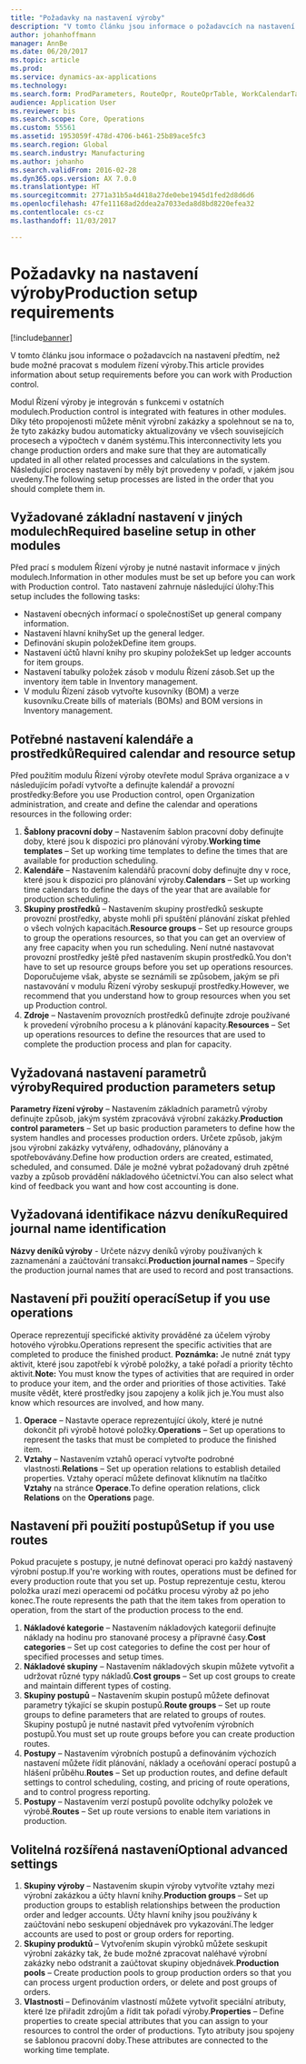 ```yaml
---
title: "Požadavky na nastavení výroby"
description: "V tomto článku jsou informace o požadavcích na nastavení předtím, než bude možné pracovat s modulem řízení výroby."
author: johanhoffmann
manager: AnnBe
ms.date: 06/20/2017
ms.topic: article
ms.prod: 
ms.service: dynamics-ax-applications
ms.technology: 
ms.search.form: ProdParameters, RouteOpr, RouteOprTable, WorkCalendarTable, WorkTimeTable, WrkCtrTable
audience: Application User
ms.reviewer: bis
ms.search.scope: Core, Operations
ms.custom: 55561
ms.assetid: 1953059f-478d-4706-b461-25b89ace5fc3
ms.search.region: Global
ms.search.industry: Manufacturing
ms.author: johanho
ms.search.validFrom: 2016-02-28
ms.dyn365.ops.version: AX 7.0.0
ms.translationtype: HT
ms.sourcegitcommit: 2771a31b5a4d418a27de0ebe1945d1fed2d8d6d6
ms.openlocfilehash: 47fe11168ad2ddea2a7033eda8d8bd8220efea32
ms.contentlocale: cs-cz
ms.lasthandoff: 11/03/2017

---
```


# <a name="production-setup-requirements"></a><span data-ttu-id="db2a6-103">Požadavky na nastavení výroby</span><span class="sxs-lookup"><span data-stu-id="db2a6-103">Production setup requirements</span></span>

[!include[banner](../includes/banner.md)]


<span data-ttu-id="db2a6-104">V tomto článku jsou informace o požadavcích na nastavení předtím, než bude možné pracovat s modulem řízení výroby.</span><span class="sxs-lookup"><span data-stu-id="db2a6-104">This article provides information about setup requirements before you can work with Production control.</span></span> 

<span data-ttu-id="db2a6-105">Modul Řízení výroby je integrován s funkcemi v ostatních modulech.</span><span class="sxs-lookup"><span data-stu-id="db2a6-105">Production control is integrated with features in other modules.</span></span> <span data-ttu-id="db2a6-106">Díky této propojenosti můžete měnit výrobní zakázky a spolehnout se na to, že tyto zakázky budou automaticky aktualizovány ve všech souvisejících procesech a výpočtech v daném systému.</span><span class="sxs-lookup"><span data-stu-id="db2a6-106">This interconnectivity lets you change production orders and make sure that they are automatically updated in all other related processes and calculations in the system.</span></span> <span data-ttu-id="db2a6-107">Následující procesy nastavení by měly být provedeny v pořadí, v jakém jsou uvedeny.</span><span class="sxs-lookup"><span data-stu-id="db2a6-107">The following setup processes are listed in the order that you should complete them in.</span></span>

## <a name="required-baseline-setup-in-other-modules"></a><span data-ttu-id="db2a6-108">Vyžadované základní nastavení v jiných modulech</span><span class="sxs-lookup"><span data-stu-id="db2a6-108">Required baseline setup in other modules</span></span>
<span data-ttu-id="db2a6-109">Před prací s modulem Řízení výroby je nutné nastavit informace v jiných modulech.</span><span class="sxs-lookup"><span data-stu-id="db2a6-109">Information in other modules must be set up before you can work with Production control.</span></span> <span data-ttu-id="db2a6-110">Tato nastavení zahrnuje následující úlohy:</span><span class="sxs-lookup"><span data-stu-id="db2a6-110">This setup includes the following tasks:</span></span>

-   <span data-ttu-id="db2a6-111">Nastavení obecných informací o společnosti</span><span class="sxs-lookup"><span data-stu-id="db2a6-111">Set up general company information.</span></span>
-   <span data-ttu-id="db2a6-112">Nastavení hlavní knihy</span><span class="sxs-lookup"><span data-stu-id="db2a6-112">Set up the general ledger.</span></span>
-   <span data-ttu-id="db2a6-113">Definování skupin položek</span><span class="sxs-lookup"><span data-stu-id="db2a6-113">Define item groups.</span></span>
-   <span data-ttu-id="db2a6-114">Nastavení účtů hlavní knihy pro skupiny položek</span><span class="sxs-lookup"><span data-stu-id="db2a6-114">Set up ledger accounts for item groups.</span></span>
-   <span data-ttu-id="db2a6-115">Nastavení tabulky položek zásob v modulu Řízení zásob.</span><span class="sxs-lookup"><span data-stu-id="db2a6-115">Set up the inventory item table in Inventory management.</span></span>
-   <span data-ttu-id="db2a6-116">V modulu Řízení zásob vytvořte kusovníky (BOM) a verze kusovníku.</span><span class="sxs-lookup"><span data-stu-id="db2a6-116">Create bills of materials (BOMs) and BOM versions in Inventory management.</span></span>

## <a name="required-calendar-and-resource-setup"></a><span data-ttu-id="db2a6-117">Potřebné nastavení kalendáře a prostředků</span><span class="sxs-lookup"><span data-stu-id="db2a6-117">Required calendar and resource setup</span></span>
<span data-ttu-id="db2a6-118">Před použitím modulu Řízení výroby otevřete modul Správa organizace a v následujícím pořadí vytvořte a definujte kalendář a provozní prostředky:</span><span class="sxs-lookup"><span data-stu-id="db2a6-118">Before you use Production control, open Organization administration, and create and define the calendar and operations resources in the following order:</span></span>

1.  <span data-ttu-id="db2a6-119">**Šablony pracovní doby** – Nastavením šablon pracovní doby definujte doby, které jsou k dispozici pro plánování výroby.</span><span class="sxs-lookup"><span data-stu-id="db2a6-119">**Working time templates** – Set up working time templates to define the times that are available for production scheduling.</span></span>
2.  <span data-ttu-id="db2a6-120">**Kalendáře** – Nastavením kalendářů pracovní doby definujte dny v roce, které jsou k dispozici pro plánování výroby.</span><span class="sxs-lookup"><span data-stu-id="db2a6-120">**Calendars** – Set up working time calendars to define the days of the year that are available for production scheduling.</span></span>
3.  <span data-ttu-id="db2a6-121">**Skupiny prostředků** – Nastavením skupiny prostředků seskupte provozní prostředky, abyste mohli při spuštění plánování získat přehled o všech volných kapacitách.</span><span class="sxs-lookup"><span data-stu-id="db2a6-121">**Resource groups** – Set up resource groups to group the operations resources, so that you can get an overview of any free capacity when you run scheduling.</span></span> <span data-ttu-id="db2a6-122">Není nutné nastavovat provozní prostředky ještě před nastavením skupin prostředků.</span><span class="sxs-lookup"><span data-stu-id="db2a6-122">You don't have to set up resource groups before you set up operations resources.</span></span> <span data-ttu-id="db2a6-123">Doporučujeme však, abyste se seznámili se způsobem, jakým se při nastavování v modulu Řízení výroby seskupují prostředky.</span><span class="sxs-lookup"><span data-stu-id="db2a6-123">However, we recommend that you understand how to group resources when you set up Production control.</span></span>
4.  <span data-ttu-id="db2a6-124">**Zdroje** – Nastavením provozních prostředků definujte zdroje používané k provedení výrobního procesu a k plánování kapacity.</span><span class="sxs-lookup"><span data-stu-id="db2a6-124">**Resources** – Set up operations resources to define the resources that are used to complete the production process and plan for capacity.</span></span>

## <a name="required-production-parameters-setup"></a><span data-ttu-id="db2a6-125">Vyžadovaná nastavení parametrů výroby</span><span class="sxs-lookup"><span data-stu-id="db2a6-125">Required production parameters setup</span></span>
<span data-ttu-id="db2a6-126">**Parametry řízení výroby** – Nastavením základních parametrů výroby definujte způsob, jakým systém zpracovává výrobní zakázky.</span><span class="sxs-lookup"><span data-stu-id="db2a6-126">**Production control parameters** – Set up basic production parameters to define how the system handles and processes production orders.</span></span> <span data-ttu-id="db2a6-127">Určete způsob, jakým jsou výrobní zakázky vytvářeny, odhadovány, plánovány a spotřebovávány.</span><span class="sxs-lookup"><span data-stu-id="db2a6-127">Define how production orders are created, estimated, scheduled, and consumed.</span></span> <span data-ttu-id="db2a6-128">Dále je možné vybrat požadovaný druh zpětné vazby a způsob provádění nákladového účetnictví.</span><span class="sxs-lookup"><span data-stu-id="db2a6-128">You can also select what kind of feedback you want and how cost accounting is done.</span></span>

## <a name="required-journal-name-identification"></a><span data-ttu-id="db2a6-129">Vyžadovaná identifikace názvu deníku</span><span class="sxs-lookup"><span data-stu-id="db2a6-129">Required journal name identification</span></span>
<span data-ttu-id="db2a6-130">**Názvy deníků výroby** - Určete názvy deníků výroby používaných k zaznamenání a zaúčtování transakcí.</span><span class="sxs-lookup"><span data-stu-id="db2a6-130">**Production journal names** – Specify the production journal names that are used to record and post transactions.</span></span>

## <a name="setup-if-you-use-operations"></a><span data-ttu-id="db2a6-131">Nastavení při použití operací</span><span class="sxs-lookup"><span data-stu-id="db2a6-131">Setup if you use operations</span></span>
<span data-ttu-id="db2a6-132">Operace reprezentují specifické aktivity prováděné za účelem výroby hotového výrobku.</span><span class="sxs-lookup"><span data-stu-id="db2a6-132">Operations represent the specific activities that are completed to produce the finished product.</span></span> <span data-ttu-id="db2a6-133">**Poznámka:** Je nutné znát typy aktivit, které jsou zapotřebí k výrobě položky, a také pořadí a priority těchto aktivit.</span><span class="sxs-lookup"><span data-stu-id="db2a6-133">**Note:** You must know the types of activities that are required in order to produce your item, and the order and priorities of those activities.</span></span> <span data-ttu-id="db2a6-134">Také musíte vědět, které prostředky jsou zapojeny a kolik jich je.</span><span class="sxs-lookup"><span data-stu-id="db2a6-134">You must also know which resources are involved, and how many.</span></span>

1.  <span data-ttu-id="db2a6-135">**Operace** – Nastavte operace reprezentující úkoly, které je nutné dokončit při výrobě hotové položky.</span><span class="sxs-lookup"><span data-stu-id="db2a6-135">**Operations** – Set up operations to represent the tasks that must be completed to produce the finished item.</span></span>
2.  <span data-ttu-id="db2a6-136">**Vztahy** – Nastavením vztahů operací vytvořte podrobné vlastnosti.</span><span class="sxs-lookup"><span data-stu-id="db2a6-136">**Relations** – Set up operation relations to establish detailed properties.</span></span> <span data-ttu-id="db2a6-137">Vztahy operací můžete definovat kliknutím na tlačítko **Vztahy** na stránce **Operace**.</span><span class="sxs-lookup"><span data-stu-id="db2a6-137">To define operation relations, click **Relations** on the **Operations** page.</span></span>

## <a name="setup-if-you-use-routes"></a><span data-ttu-id="db2a6-138">Nastavení při použití postupů</span><span class="sxs-lookup"><span data-stu-id="db2a6-138">Setup if you use routes</span></span>
<span data-ttu-id="db2a6-139">Pokud pracujete s postupy, je nutné definovat operaci pro každý nastavený výrobní postup.</span><span class="sxs-lookup"><span data-stu-id="db2a6-139">If you're working with routes, operations must be defined for every production route that you set up.</span></span> <span data-ttu-id="db2a6-140">Postup reprezentuje cestu, kterou položka urazí mezi operacemi od počátku procesu výroby až po jeho konec.</span><span class="sxs-lookup"><span data-stu-id="db2a6-140">The route represents the path that the item takes from operation to operation, from the start of the production process to the end.</span></span>

1.  <span data-ttu-id="db2a6-141">**Nákladové kategorie** – Nastavením nákladových kategorií definujte náklady na hodinu pro stanované procesy a přípravné časy.</span><span class="sxs-lookup"><span data-stu-id="db2a6-141">**Cost categories** – Set up cost categories to define the cost per hour of specified processes and setup times.</span></span>
2.  <span data-ttu-id="db2a6-142">**Nákladové skupiny** – Nastavením nákladových skupin můžete vytvořit a udržovat různé typy nákladů.</span><span class="sxs-lookup"><span data-stu-id="db2a6-142">**Cost groups** – Set up cost groups to create and maintain different types of costing.</span></span>
3.  <span data-ttu-id="db2a6-143">**Skupiny postupů** – Nastavením skupin postupů můžete definovat parametry týkající se skupin postupů.</span><span class="sxs-lookup"><span data-stu-id="db2a6-143">**Route groups** – Set up route groups to define parameters that are related to groups of routes.</span></span> <span data-ttu-id="db2a6-144">Skupiny postupů je nutné nastavit před vytvořením výrobních postupů.</span><span class="sxs-lookup"><span data-stu-id="db2a6-144">You must set up route groups before you can create production routes.</span></span>
4.  <span data-ttu-id="db2a6-145">**Postupy** – Nastavením výrobních postupů a definováním výchozích nastavení můžete řídit plánování, náklady a oceňování operací postupů a hlášení průběhu.</span><span class="sxs-lookup"><span data-stu-id="db2a6-145">**Routes** – Set up production routes, and define default settings to control scheduling, costing, and pricing of route operations, and to control progress reporting.</span></span>
5.  <span data-ttu-id="db2a6-146">**Postupy** – Nastavením verzí postupů povolíte odchylky položek ve výrobě.</span><span class="sxs-lookup"><span data-stu-id="db2a6-146">**Routes** – Set up route versions to enable item variations in production.</span></span>

## <a name="optional-advanced-settings"></a><span data-ttu-id="db2a6-147">Volitelná rozšířená nastavení</span><span class="sxs-lookup"><span data-stu-id="db2a6-147">Optional advanced settings</span></span>
1.  <span data-ttu-id="db2a6-148">**Skupiny výroby** – Nastavením skupin výroby vytvoříte vztahy mezi výrobní zakázkou a účty hlavní knihy.</span><span class="sxs-lookup"><span data-stu-id="db2a6-148">**Production groups** – Set up production groups to establish relationships between the production order and ledger accounts.</span></span> <span data-ttu-id="db2a6-149">Účty hlavní knihy jsou používány k zaúčtování nebo seskupení objednávek pro vykazování.</span><span class="sxs-lookup"><span data-stu-id="db2a6-149">The ledger accounts are used to post or group orders for reporting.</span></span>
2.  <span data-ttu-id="db2a6-150">**Skupiny produktů** – Vytvořením skupin výrobků můžete seskupit výrobní zakázky tak, že bude možné zpracovat naléhavé výrobní zakázky nebo odstranit a zaúčtovat skupiny objednávek.</span><span class="sxs-lookup"><span data-stu-id="db2a6-150">**Production pools** – Create production pools to group production orders so that you can process urgent production orders, or delete and post groups of orders.</span></span>
3.  <span data-ttu-id="db2a6-151">**Vlastnosti** – Definováním vlastností můžete vytvořit speciální atributy, které lze přiřadit zdrojům a řídit tak pořadí výroby.</span><span class="sxs-lookup"><span data-stu-id="db2a6-151">**Properties** – Define properties to create special attributes that you can assign to your resources to control the order of productions.</span></span> <span data-ttu-id="db2a6-152">Tyto atributy jsou spojeny se šablonou pracovní doby.</span><span class="sxs-lookup"><span data-stu-id="db2a6-152">These attributes are connected to the working time template.</span></span>





